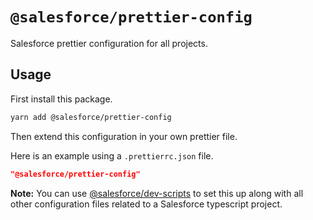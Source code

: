 # `@salesforce/prettier-config`

Salesforce prettier configuration for all projects.

## Usage

First install this package.

```bash
yarn add @salesforce/prettier-config
```

Then extend this configuration in your own prettier file.

Here is an example using a `.prettierrc.json` file.

```json
"@salesforce/prettier-config"
```

**Note:** You can use [@salesforce/dev-scripts](../dev-scripts) to set this up along with all other configuration files related to a Salesforce typescript project.
